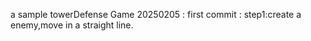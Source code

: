 a sample towerDefense Game
20250205 : first commit :
    step1:create a enemy,move in a straight line.
